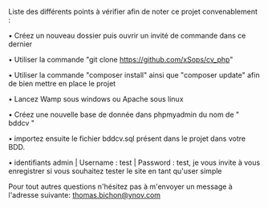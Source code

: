 Liste des différents points à vérifier afin de noter ce projet convenablement :

•	Créez un nouveau dossier puis ouvrir un invité de commande dans ce dernier

•	Utiliser la commande "git clone https://github.com/xSops/cv_php"

•	Utiliser la commande "composer install" ainsi que "composer update" afin de bien mettre en place le projet

•	Lancez Wamp sous windows ou Apache sous linux

•	Créez une nouvelle base de donnée dans phpmyadmin du nom de " bddcv " 

•	importez ensuite le fichier bddcv.sql présent dans le projet dans votre BDD.

•	identifiants admin | Username : test | Password : test, je vous invite à vous enregistrer si vous souhaitez tester le site en tant 
qu'user simple



Pour tout autres questions n'hésitez pas à m'envoyer un message à l'adresse suivante:  thomas.bichon@ynov.com
